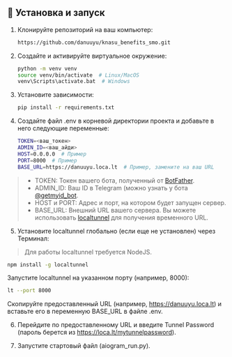 ## 🚀 Установка и запуск

1. Клонируйте репозиторий на ваш компьютер:
   ```bash
   https://github.com/danuuyu/knasu_benefits_smo.git

2. Создайте и активируйте виртуальное окружение:
    ```bash
    python -m venv venv
    source venv/bin/activate  # Linux/MacOS
    venv\Scripts\activate.bat  # Windows

3. Установите зависимости:
   ```bash
   pip install -r requirements.txt

4. Создайте файл .env в корневой директории проекта и добавьте в него следующие переменные:
   ```bash
   TOKEN=<ваш_токен>
   ADMIN_ID=<ваш_айди>
   HOST=0.0.0.0  # Пример
   PORT=8000  # Пример
   BASE_URL=https://danuuyu.loca.lt  # Пример, замените на ваш URL

>  - TOKEN: Токен вашего бота, полученный от [BotFather](t.me/BotFather "Тык").
>  - ADMIN_ID: Ваш ID в Telegram (можно узнать у бота [@getmyid_bot](t.me/getmyid_bot "Тык").
>  - HOST и PORT: Адрес и порт, на котором будет запущен сервер.
>  - BASE_URL: Внешний URL вашего сервера. Вы можете использовать [localtunnel](https://localtunnel.github.io/www/ "Тык") для получения временного URL.

5. Установите localtunnel глобально (если еще не установлен) через Терминал:
> Для работы localtunnel требуется NodeJS.
   ```bash
   npm install -g localtunnel
   ```
   Запустите localtunnel на указанном порту (например, 8000):
   ```bash
   lt --port 8000
   ```
   Скопируйте предоставленный URL (например, https://danuuyu.loca.lt) и вставьте его в переменную BASE_URL в файле .env.

6. Перейдите по предоставленному URL и введите Tunnel Password (пароль берется из https://loca.lt/mytunnelpassword). 

7. Запустите стартовый файл (aiogram_run.py).
